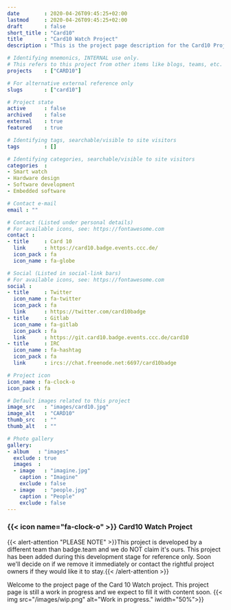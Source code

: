 ```yaml
---
date        : 2020-04-26T09:45:25+02:00
lastmod     : 2020-04-26T09:45:25+02:00
draft       : false
short_title : "Card10"
title       : "Card10 Watch Project"
description : "This is the project page description for the Card10 Project"

# Identifying mnemonics, INTERNAL use only.
# This refers to this project from other items like blogs, teams, etc.
projects    : ["CARD10"]

# For alternative external reference only
slugs       : ["card10"]

# Project state
active      : false
archived    : false
external    : true
featured    : true

# Identifying tags, searchable/visible to site visitors
tags        : []

# Identifying categories, searchable/visible to site visitors
categories  :
- Smart watch
- Hardware design
- Software development
- Embedded software

# Contact e-mail
email : ""

# Contact (Listed under personal details)
# For available icons, see: https://fontawesome.com
contact :
- title     : Card 10
  link      : https://card10.badge.events.ccc.de/
  icon_pack : fa
  icon_name : fa-globe

# Social (Listed in social-link bars)
# For available icons, see: https://fontawesome.com
social :
- title     : Twitter
  icon_name : fa-twitter
  icon_pack : fa
  link      : https://twitter.com/card10badge
- title     : Gitlab
  icon_name : fa-gitlab
  icon_pack : fa
  link      : https://git.card10.badge.events.ccc.de/card10
- title     : IRC
  icon_name : fa-hashtag
  icon_pack : fa
  link      : ircs://chat.freenode.net:6697/card10badge

# Project icon
icon_name : fa-clock-o
icon_pack : fa

# Default images related to this project
image_src   : "images/card10.jpg"
image_alt   : "CARD10"
thumb_src   : ""
thumb_alt   : ""

# Photo gallery
gallery:
- album   : "images"
  exclude : true
  images  :
  - image   : "imagine.jpg"
    caption : "Imagine"
    exclude : false
  - image   : "people.jpg"
    caption : "People"
    exclude : false
---
```


### {{< icon name="fa-clock-o" >}} Card10 Watch Project

{{< alert-attention "PLEASE NOTE" >}}This project is developed by a different team than badge.team and we do NOT claim it's ours. This project has been added during this development stage for reference only. Soon we'll decide on if we remove it immediately or contact the rightful project owners if they would like it to stay.{{< /alert-attention >}}

Welcome to the project page of the Card 10 Watch project. This project page is still a work in progress and we expect to fill it with content soon.
{{< img src="/images/wip.png" alt="Work in progress." iwidth="50%">}}
